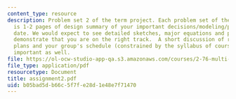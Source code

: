 ```yaml
---
content_type: resource
description: Problem set 2 of the term project. Each problem set of the term project
  is 1-2 pages of design summary of your important decisions/modeling/progress to
  date. We would expect to see detailed sketches, major equations and plots which
  demonstrate that you are on the right track.  A short discussion of risks/mitigation
  plans and your group's schedule (constrained by the syllabus of course) would be
  important as well.
file: https://ol-ocw-studio-app-qa.s3.amazonaws.com/courses/2-76-multi-scale-system-design-fall-2004/b05bad5db66c5f7fe28d1e48e7f71470_assignment2.pdf
file_type: application/pdf
resourcetype: Document
title: assignment2.pdf
uid: b05bad5d-b66c-5f7f-e28d-1e48e7f71470
---
```

